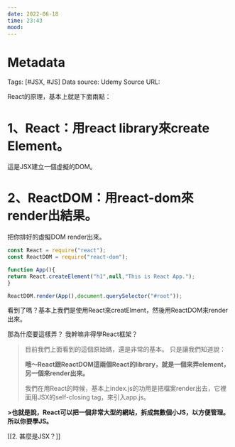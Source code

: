 ```yaml
---
date: 2022-06-18
time: 23:43
mood:
---
```

# Metadata
Tags: [#JSX, #JS]
Data source: Udemy
Source URL: []()


React的原理，基本上就是下面兩點：
# 1、React：用react library來create Element。

這是JSX建立一個虛擬的DOM。
# 2、ReactDOM：用react-dom來render出結果。
把你排好的虛擬DOM render出來。
```js
const React = require("react"); 
const ReactDOM = require("react-dom"); 

function App(){
return React.createElement("h1",null,"This is React App."); 
}

ReactDOM.render(App(),document.querySelector("#root"));
```
看到了嗎？基本上我們是使用React來creatElment，然後用ReactDOM來render出來。

那為什麼要這樣弄？
我幹嘛非得學React框架？

>目前我們上面看到的這個原始碼，還是非常的基本。
>只是讓我們知道說：
>
>**哦～React跟ReactDOM這兩個React的library，就是一個來弄element，另一個來render出來。**
>
>我們在用React的時候，基本上index.js的功用是把檔案render出去，它裡面用JSX的self-closing tag，來引入app.js。
>
**>也就是說，React可以把一個非常大型的網站，拆成無數個小JS，以方便管理。所以你要學JS。**
>

[[2. 甚麼是JSX？]]
